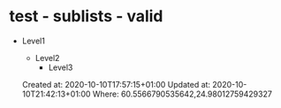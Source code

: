 # test - sublists - valid

*   Level1
    *   Level2
        *   Level3

    Created at: 2020-10-10T17:57:15+01:00
    Updated at: 2020-10-10T21:42:13+01:00
    Where: 60.5566790535642,24.98012759429327

